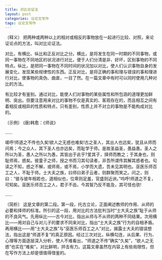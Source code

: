 ```yaml
---
title: 对比论证法
layout: post
categories: 议论文写作
tags: 议论文写作
---
```


〔释义〕 把两种或两种以上的相对或相反的事物放在一起进行比较、对照，来论证论点的方法，叫对比论证法。

对比，有横比、纵比和正反对比之分。横比，是将发生在同一时期的不同事物，或同一事物在不同地区的状况进行对比，便于人们分清是非、好坏，区别事物的不同特点。纵比，是把同一事物在不同时间的状况加以对比，使人们认识事物自身的发展变化，发现某些规律性的东西。正反对比，是将正确的事和理与错误的事和理进行对比，使事物的真伪、曲直，一目了然。在一篇文章中有时可以同时使用几种对比的方法。

有比较才有鉴别。通过对比，能使人们对事物的某些属性和所包涵的道理更加鲜明、突出。但要注意用来对比的事物不仅是真实的、客观存在的，而且相互之间有着相反或相异的性质和特点，只有差别，性质上并不对立的事物是不能构成对比的。

〔示例〕 (唐)韩愈：《师说》

……

嗟呼!师道之不传也久矣!欲人之无惑也难矣!古之圣人，其出人也远矣，犹且从师而问焉；今之众人，其下圣人也亦远矣，而耻学于师。是故圣益圣，愚益愚。圣人之所以为圣，愚人之所以为愚，其皆出于此乎?爱其子，择师而教之；于其身也，则耻师焉，惑矣。彼童子之师，授之书而习其句读者，非吾所谓传其解其惑者也。句读之不知，惑之不解，或师焉，或不焉，小学而大遗，吾未见其明也。巫医乐师百工之人，不耻于师。士大夫之族，曰师曰弟子云者，则群聚而笑之。问之，则曰：“彼与彼年相若也，道相似也，位卑则足羞，官盛则近谀。”呜呼!师道之不复，可知矣。巫医乐师百工之人，君子不齿，今其智乃反不能及，其可怪也欤!

……

〔简析〕 这是文章的第二段。第一段，托古立论，正面阐述教师的作用、从师的必要和择师的标准。所引的这一段，用对比的方法批判当时“士大夫之族”耻于从师的不良风气。先用纵比——古今对比，指出从师与不从师的两种不同结果。次用横比——用对自己与对儿子的要求不同来对比，指出“士大夫之族”行为的自相矛盾。再用横比——用“士大夫之族”与“巫医乐师百工之人”对比，揭露士大夫的错误想法，指出这是“师道不复”的真正原因。经过三次对比，纵横勾连，从后果、行为、心理等方面逐层深入分析，使人不难看出，“师道之不传”确实“久矣”，“欲人之无惑”也实在“难矣”。对比鲜明，抨击有力。这篇文章虽然在内容上有些局限性，但在写作方法上却是很值得借鉴的。 